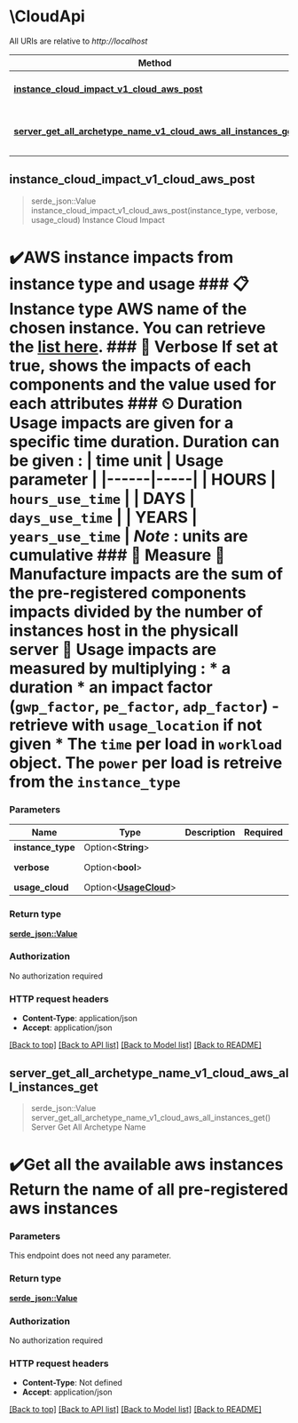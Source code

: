 # \CloudApi

All URIs are relative to *http://localhost*

Method | HTTP request | Description
------------- | ------------- | -------------
[**instance_cloud_impact_v1_cloud_aws_post**](CloudApi.md#instance_cloud_impact_v1_cloud_aws_post) | **POST** /v1/cloud/aws | Instance Cloud Impact
[**server_get_all_archetype_name_v1_cloud_aws_all_instances_get**](CloudApi.md#server_get_all_archetype_name_v1_cloud_aws_all_instances_get) | **GET** /v1/cloud/aws/all_instances | Server Get All Archetype Name



## instance_cloud_impact_v1_cloud_aws_post

> serde_json::Value instance_cloud_impact_v1_cloud_aws_post(instance_type, verbose, usage_cloud)
Instance Cloud Impact

# ✔️AWS instance impacts from instance type and usage  ### 📋 Instance type  AWS name of the chosen instance. You can retrieve the [list here](#/cloud/server_get_all_archetype_name_v1_cloud_all_aws_instances_get). ### 👄 Verbose If set at true, shows the impacts of each components and the value used for each attributes    ### ⏲ Duration Usage impacts are given for a specific time duration. Duration can be given : | time unit | Usage parameter | |------|-----| | HOURS | ```hours_use_time``` | | DAYS | ```days_use_time``` | | YEARS | ```years_use_time``` | *Note* : units are cumulative ### 🧮 Measure  🔨 Manufacture impacts are the sum of the pre-registered components impacts divided by the number of instances host in the physicall server  🔌 Usage impacts are measured by multiplying : * a **duration**  * an **impact factor** (```gwp_factor```, ```pe_factor```, ```adp_factor```) - retrieve with ```usage_location``` if not given  * The ```time``` per load in ```workload``` object. The ```power``` per load is retreive from the ```instance_type```

### Parameters


Name | Type | Description  | Required | Notes
------------- | ------------- | ------------- | ------------- | -------------
**instance_type** | Option<**String**> |  |  |
**verbose** | Option<**bool**> |  |  |[default to true]
**usage_cloud** | Option<[**UsageCloud**](UsageCloud.md)> |  |  |

### Return type

[**serde_json::Value**](serde_json::Value.md)

### Authorization

No authorization required

### HTTP request headers

- **Content-Type**: application/json
- **Accept**: application/json

[[Back to top]](#) [[Back to API list]](../README.md#documentation-for-api-endpoints) [[Back to Model list]](../README.md#documentation-for-models) [[Back to README]](../README.md)


## server_get_all_archetype_name_v1_cloud_aws_all_instances_get

> serde_json::Value server_get_all_archetype_name_v1_cloud_aws_all_instances_get()
Server Get All Archetype Name

# ✔️Get all the available aws instances Return the name of all pre-registered aws instances

### Parameters

This endpoint does not need any parameter.

### Return type

[**serde_json::Value**](serde_json::Value.md)

### Authorization

No authorization required

### HTTP request headers

- **Content-Type**: Not defined
- **Accept**: application/json

[[Back to top]](#) [[Back to API list]](../README.md#documentation-for-api-endpoints) [[Back to Model list]](../README.md#documentation-for-models) [[Back to README]](../README.md)

